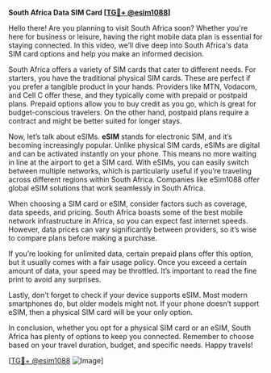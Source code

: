 **South Africa Data SIM Card [[TG💪+ @esim1088](https://t.me/s/esim1088)]**

Hello there! Are you planning to visit South Africa soon? Whether you're here for business or leisure, having the right mobile data plan is essential for staying connected. In this video, we’ll dive deep into South Africa's data SIM card options and help you make an informed decision.

South Africa offers a variety of SIM cards that cater to different needs. For starters, you have the traditional physical SIM cards. These are perfect if you prefer a tangible product in your hands. Providers like MTN, Vodacom, and Cell C offer these, and they typically come with prepaid or postpaid plans. Prepaid options allow you to buy credit as you go, which is great for budget-conscious travelers. On the other hand, postpaid plans require a contract and might be better suited for longer stays.

Now, let’s talk about eSIMs. **eSIM** stands for electronic SIM, and it’s becoming increasingly popular. Unlike physical SIM cards, eSIMs are digital and can be activated instantly on your phone. This means no more waiting in line at the airport to get a SIM card. With eSIMs, you can easily switch between multiple networks, which is particularly useful if you’re traveling across different regions within South Africa. Companies like eSim1088 offer global eSIM solutions that work seamlessly in South Africa.

When choosing a SIM card or eSIM, consider factors such as coverage, data speeds, and pricing. South Africa boasts some of the best mobile network infrastructure in Africa, so you can expect fast internet speeds. However, data prices can vary significantly between providers, so it’s wise to compare plans before making a purchase.

If you’re looking for unlimited data, certain prepaid plans offer this option, but it usually comes with a fair usage policy. Once you exceed a certain amount of data, your speed may be throttled. It’s important to read the fine print to avoid any surprises.

Lastly, don’t forget to check if your device supports eSIM. Most modern smartphones do, but older models might not. If your phone doesn’t support eSIM, then a physical SIM card will be your only option.

In conclusion, whether you opt for a physical SIM card or an eSIM, South Africa has plenty of options to keep you connected. Remember to choose based on your travel duration, budget, and specific needs. Happy travels!

[[TG💪+ @esim1088](https://t.me/s/esim1088) ![Image](https://i.postimg.cc/Y0z9fWf4/image.png)]